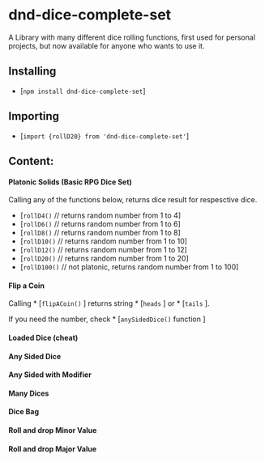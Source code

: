 # dnd-dice-complete-set

A Library with many different dice rolling functions, first used for personal projects, but now available for anyone who wants to use it.

## Installing
  
* [`npm install dnd-dice-complete-set`]

## Importing

* [`import {rollD20} from 'dnd-dice-complete-set'`]

## Content:

#### Platonic Solids (Basic RPG Dice Set)
  
Calling any of the functions below, returns dice result for respesctive dice.

* [`rollD4()` // returns random number from 1 to 4]  
* [`rollD6()` // returns random number from 1 to 6]  
* [`rollD8()` // returns random number from 1 to 8]  
* [`rollD10()` // returns random number from 1 to 10]  
* [`rollD12()` // returns random number from 1 to 12]  
* [`rollD20()` // returns random number from 1 to 20]  
* [`rollD100()` // not platonic, returns random number from 1 to 100]  
  
#### Flip a Coin  
  
Calling * [`flipACoin()` ] returns string * [`heads` ] or * [`tails` ].

If you need the number, check * [`anySidedDice()` function ] 
  
#### Loaded Dice (cheat)
  


#### Any Sided Dice
#### Any Sided with Modifier
#### Many Dices
#### Dice Bag
#### Roll and drop Minor Value
#### Roll and drop Major Value